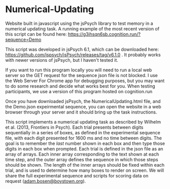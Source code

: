 # Numerical-Updating
Website built in javascript using the jsPsych library to test memory in a numerical updating task. A running example of the most recent version of this script can be found here: https://g3ihsqn6sb.cognition.run/?sequence=Demo

This script was developed in jsPsych 6.1, which can be downloaded here: https://github.com/jspsych/jsPsych/releases/tag/v6.1.0 . It probably works with newer versions of jsPsych, but I haven't tested it.

If you want to run this program locally you will need to run a local web server so the GET request for the sequence json file is not blocked. I use the Web Server For Chrome app for debugging purposes, but you may want to do some research and decide what works best for you. When testing participants, we use a version of this program hosted on cognition.run

Once you have downloaded jsPsych, the NumericalUpdating.html file, and the Demo.json expeirmental sequence, you can open the website in a web browser through your server and it should bring up the task instructions.

This script implements a numerical updating task as described by Wilhelm et al. (2013, Frontiers in Psych). Each trial presents between digits sequentially in a series of boxes, as defined in the experimental sequence file, with each digit presented for 1600 ms and no time between digits. The goal is to remember the _last_ number shown in each box and then type those digits in each box when prompted. Each trial is defined in the json file as an array of arrays. Each inner array corresponding to the text shown at each time step, and the outer array defines the sequence in which those steps should be shown.  The length of the inner arrays should be fixed within each trial, and is used to determine how many boxes to render on screen. We will share the full experimental sequence and scripts for scoring data on request (adam.bosen@boystown.org).
